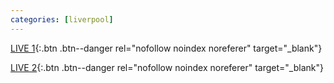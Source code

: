 ```yaml
---
categories: [liverpool]
---
```

[LIVE 1](https://dailysport.pw/c3.php){:.btn .btn--danger rel="nofollow noindex noreferer" target="_blank"}

[LIVE 2](https://dailysport.pw/c4.php){:.btn .btn--danger rel="nofollow noindex noreferer" target="_blank"}
